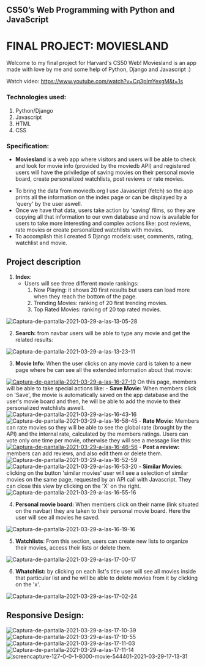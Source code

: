 ## CS50’s Web Programming with Python and JavaScript
# FINAL PROJECT: MOVIESLAND

Welcome to my final project for Harvard's CS50 Web! Moviesland is an app made with love by me and some help of Python, Django and Javascript :)

Watch video: https://www.youtube.com/watch?v=Cq3plmYexgM&t=1s

### Technologies used:
1. Python/Django
2. Javascript
3. HTML
4. CSS

### Specification:

* **Moviesland** is a web app where visitors and users will be able to check and look for movie info (provided by the moviedb API) and registered users will have the priviledge of saving movies on their personal movie board, create personalized watchlists, post reviews or rate movies. 
- To bring the data from moviedb.org I use Javascript (fetch) so the app prints all the information on the index page or can be displayed by a 'query' by the user aswell. 
- Once we have that data, users take action by 'saving' films, so they are copying all that information to our own database and now is available for users to take more interesting and complex actions like: post reviews, rate movies or create personalized watchlists with movies. 
- To accomplish this I created 5 Django models: user, comments, rating, watchlist and movie.

## Project description

1. **Index**: 
    * Users will see three different movie rankings:
        1. Now Playing: it shows 20 first results but users can load more when they reach the bottom of the page.
        2. Trending Movies: ranking of 20 first trending movies.
        3. Top Rated Movies: ranking of 20 top rated movies.

<img src="https://i.ibb.co/Tmr5N7f/Captura-de-pantalla-2021-03-29-a-las-13-05-28.png" alt="Captura-de-pantalla-2021-03-29-a-las-13-05-28" border="0">

2. **Search:** from navbar users will be able to type any movie and get the related results: 

<img src="https://i.ibb.co/Th7wThS/Captura-de-pantalla-2021-03-29-a-las-13-23-11.png" alt="Captura-de-pantalla-2021-03-29-a-las-13-23-11" border="0">

3. **Movie Info:** When the user clicks on any movie card is taken to a new page where he can see all the extended information about that movie:

<a href="https://ibb.co/JcWt19W"><img src="https://i.ibb.co/QJ7Qg47/Captura-de-pantalla-2021-03-29-a-las-16-27-10.png" alt="Captura-de-pantalla-2021-03-29-a-las-16-27-10" border="0"></a>
On this page, members will be able to take special actions like: 
        - **Save Movie:** When members click on 'Save', the movie is automatically saved on the app database and the user's movie board and then, he will be able to add the movie to their personalized watchlists aswell. 
        <img src="https://i.ibb.co/L5t9gFX/Captura-de-pantalla-2021-03-29-a-las-16-43-16.png" alt="Captura-de-pantalla-2021-03-29-a-las-16-43-16" border="0"> 
        <img src="https://i.ibb.co/c6VphNR/Captura-de-pantalla-2021-03-29-a-las-16-58-45.png" alt="Captura-de-pantalla-2021-03-29-a-las-16-58-45" border="0">
        - **Rate Movie:** Members can rate movies so they will be able to see the global rate (brought by the API) and the internal rate, calculated by the members ratings. Users can vote only one time per movie, otherwise they will see a message like this:
        <a href="https://imgbb.com/"><img src="https://i.ibb.co/v301K25/Captura-de-pantalla-2021-03-29-a-las-16-46-56.png" alt="Captura-de-pantalla-2021-03-29-a-las-16-46-56" border="0"></a>
        - **Post a review:** members can add reviews, and also edit them or delete them.  
        <img src="https://i.ibb.co/rbbHvjD/Captura-de-pantalla-2021-03-29-a-las-16-52-59.png" alt="Captura-de-pantalla-2021-03-29-a-las-16-52-59" border="0">
        <img src="https://i.ibb.co/3yhNwVf/Captura-de-pantalla-2021-03-29-a-las-16-53-20.png" alt="Captura-de-pantalla-2021-03-29-a-las-16-53-20" border="0">
        - **Similar Movies**: clicking on the button 'similar movies' user will see a selection of similar movies on the same page, requested by an API call with Javascript. They can close this view by clicking on the 'X' on the right.
        <img src="https://i.ibb.co/bbjpjRB/Captura-de-pantalla-2021-03-29-a-las-16-55-16.png" alt="Captura-de-pantalla-2021-03-29-a-las-16-55-16" border="0">



4. **Personal movie board:** When members click on their name (link situated on the navbar) they are taken to their personal movie board. Here the user will see all movies he saved. 
<img src="https://i.ibb.co/mSqwR0P/Captura-de-pantalla-2021-03-29-a-las-16-19-16.png" alt="Captura-de-pantalla-2021-03-29-a-las-16-19-16" border="0">

5. **Watchlists**: From this section, users can create new lists to organize their movies, access their lists or delete them.
<img src="https://i.ibb.co/6YQy1qv/Captura-de-pantalla-2021-03-29-a-las-17-00-17.png" alt="Captura-de-pantalla-2021-03-29-a-las-17-00-17" border="0">

6. **Whatchlist:** by clicking on each list's title user will see all movies inside that particular list and he will be able to delete movies from it by clicking on the 'x'.
<img src="https://i.ibb.co/QXsyjVG/Captura-de-pantalla-2021-03-29-a-las-17-02-24.png" alt="Captura-de-pantalla-2021-03-29-a-las-17-02-24" border="0">

## **Responsive Design**:
<img src="https://i.ibb.co/FhQ2PSq/Captura-de-pantalla-2021-03-29-a-las-17-10-39.png" alt="Captura-de-pantalla-2021-03-29-a-las-17-10-39" border="0">
<img src="https://i.ibb.co/hfxs3yQ/Captura-de-pantalla-2021-03-29-a-las-17-10-55.png" alt="Captura-de-pantalla-2021-03-29-a-las-17-10-55" border="0">
<img src="https://i.ibb.co/rvc60bB/Captura-de-pantalla-2021-03-29-a-las-17-11-03.png" alt="Captura-de-pantalla-2021-03-29-a-las-17-11-03" border="0">
<img src="https://i.ibb.co/PcV1gxq/Captura-de-pantalla-2021-03-29-a-las-17-11-14.png" alt="Captura-de-pantalla-2021-03-29-a-las-17-11-14" border="0">
<img src="https://i.ibb.co/GHwWcZ7/screencapture-127-0-0-1-8000-movie-544401-2021-03-29-17-13-31.png" alt="screencapture-127-0-0-1-8000-movie-544401-2021-03-29-17-13-31" border="0">

